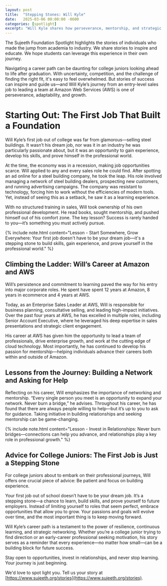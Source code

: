 ```yaml
---
layout: post
title:  "Stepping Stones: Will Kyle"
date:   2025-03-06 00:00:00 -0600
categories: [spotlight]
excerpt: "Will Kyle shares how perseverance, mentorship, and strategic networking helped him navigate challenges and achieve success in his journey from selling steel buildings to becoming an Enterprise Sales Leader at AWS. Learn practical tips for students on building experience, embracing opportunities, and making the most of their first job."
---
```

The Sujeeth Foundation Spotlight highlights the stories of individuals who made the jump from academia to industry.  We share stories to inspire and educate.  We hope students can leverage this experience in their own journey.

Navigating a career path can be daunting for college juniors looking ahead to life after graduation. With uncertainty, competition, and the challenge of finding the right fit, it's easy to feel overwhelmed. But stories of success can inspire and guide us—and Will Kyle’s journey from an entry-level sales job to leading a team at Amazon Web Services (AWS) is one of perseverance, adaptability, and growth.

# Starting Out: The First Job That Built a Foundation
Will Kyle’s first job out of college was far from glamorous—selling steel buildings. It wasn’t his dream job, nor was it in an industry he was particularly passionate about, but it was an opportunity to gain experience, develop his skills, and prove himself in the professional world.

At the time, the economy was in a recession, making job opportunities scarce. Will applied to any and every sales role he could find. After spotting an ad online for a steel building company, he took the leap. His role involved managing a network of steel building dealers, prospecting new customers, and running advertising campaigns. The company was resistant to technology, forcing him to work without the efficiencies of modern tools. Yet, instead of seeing this as a setback, he saw it as a learning experience.

With no structured training in sales, Will took ownership of his own professional development. He read books, sought mentorship, and pushed himself out of his comfort zone. The key lesson? Success is rarely handed to you—it’s something you must actively pursue.

{% include note.html content="Lesson - Start Somewhere, Grow Everywhere: Your first job doesn't have to be your dream job—it's a stepping stone to build skills, gain experience, and prove yourself in the professional world." %}

## Climbing the Ladder: Will’s Career at Amazon and AWS
Will’s persistence and commitment to learning paved the way for his entry into major corporate roles. He spent have spent 12 years at Amazon, 8 years in ecommerce and 4 years at AWS.

Today, as an Enterprise Sales Leader at AWS, Will is responsible for business planning, consultative selling, and leading high-impact initiatives. Over the past four years at AWS, he has excelled in multiple roles, including Senior Account Executive, where he leveraged his deep expertise in sales presentations and strategic client engagement.

His career at AWS has given him the opportunity to lead a team of professionals, drive enterprise growth, and work at the cutting edge of cloud technology. Most importantly, he has continued to develop his passion for mentorship—helping individuals advance their careers both within and outside of Amazon.

## Lessons from the Journey: Building a Network and Asking for Help
Reflecting on his career, Will emphasizes the importance of networking and mentorship. “Every single person you meet is an opportunity to expand your network. Never burn a bridge,” he advises. Throughout his career, he has found that there are always people willing to help—but it’s up to you to ask for guidance. Taking initiative in building relationships and seeking mentorship can be game-changing.

{% include note.html content="Lesson - Invest in Relationships: Never burn bridges—connections can help you advance, and relationships play a key role in professional growth." %}

## Advice for College Juniors: The First Job is Just a Stepping Stone
For college juniors about to embark on their professional journeys, Will offers one crucial piece of advice: Be patient and focus on building experience.

Your first job out of school doesn’t have to be your dream job. It’s a stepping stone—a chance to learn, build skills, and prove yourself to future employers. Instead of limiting yourself to roles that seem perfect, embrace opportunities that allow you to grow. Your passions and goals will evolve over time, and the most important thing is to keep moving forward.

Will Kyle’s career path is a testament to the power of resilience, continuous learning, and strategic networking. Whether you’re a college junior trying to find direction or an early-career professional seeking motivation, his story serves as a reminder that every experience—no matter how small—can be a building block for future success.

Stay open to opportunities, invest in relationships, and never stop learning. Your journey is just beginning.

We'd love to spot light you.  Tell us your story at [https://www.sujeeth.org/stories](https://www.sujeeth.org/stories).
